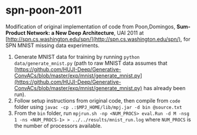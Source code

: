 # spn-poon-2011
Modification of original implementation of code from 
Poon,Domingos, **Sum-Product Network: a New Deep Architecture**, UAI 2011
at [http://spn.cs.washington.edu/spn/](http://spn.cs.washington.edu/spn/), for SPN MNIST missing data experiments.

1. Generate MNIST data for training by running `python data/generate_mnist.py` (path to raw MNIST data assumes that [https://github.com/HUJI-Deep/Generative-ConvACs/blob/master/exp/mnist/generate_mnist.py](https://github.com/HUJI-Deep/Generative-ConvACs/blob/master/exp/mnist/generate_mnist.py) has already been run).
2. Follow setup instructions from original code, then compile from `code` folder using `javac -cp .:$MPJ_HOME/lib/mpj.jar -d bin @source.txt`
3. From the `bin` folder, run `mpjrun.sh -np <NUM_PROCS> eval.Run -d M -nsg 1 -ns <NUM_PROCS-1> > ../../results/mnist_run.log` where `NUM_PROCS` is the number of processors available.

